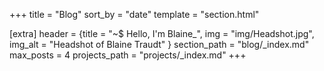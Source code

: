 +++
title = "Blog"
sort_by = "date"
template = "section.html"

[extra]
header = {title = "~$ Hello, I'm Blaine_", img = "img/Headshot.jpg", img_alt = "Headshot of Blaine Traudt" }
section_path = "blog/_index.md"
max_posts = 4
projects_path = "projects/_index.md"
+++
